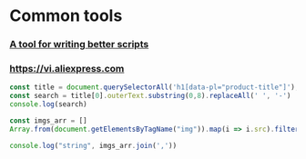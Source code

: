 # Common tools

### [A tool for writing better scripts](https://github.com/google/zx)

### https://vi.aliexpress.com
```javascript
const title = document.querySelectorAll('h1[data-pl="product-title"]');
const search = title[0].outerText.substring(0,8).replaceAll(' ', '-')
console.log(search)

const imgs_arr = []
Array.from(document.getElementsByTagName("img")).map(i => i.src).filter(i => i.includes("https://") && i.includes(search)).forEach(item => imgs_arr.push(item))

console.log("string", imgs_arr.join(','))
```
